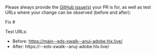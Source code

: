 Please always provide the [GitHub issue(s)](../issues) your PR is for, as well as test URLs where your change can be observed (before and after):

Fix #<gh-issue-id>

Test URLs:
- Before: https://main--eds-xwalk--anuj-adobe.hlx.live/
- After: https://<branch>--eds-xwalk--anuj-adobe.hlx.live/
